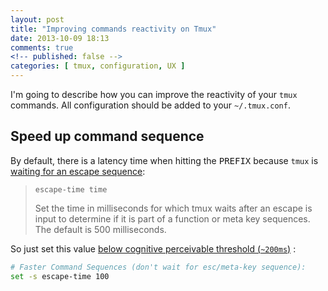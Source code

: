 ```yaml
---
layout: post
title: "Improving commands reactivity on Tmux"
date: 2013-10-09 18:13
comments: true
<!-- published: false -->
categories: [ tmux, configuration, UX ]
---
```


I'm going to describe how you can improve the reactivity of your `tmux` commands. All configuration should be added to your `~/.tmux.conf`.
<!--more-->
## Speed up command sequence

By default, there is a latency time when hitting the <kbd>PREFIX</kbd> because `tmux` is [waiting for an escape sequence](http://mutelight.org/practical-tmux):

> `escape-time time`
>
> Set the time in milliseconds for which tmux waits after an escape is
> input to determine if it is part of a function or meta key sequences.
> The default is 500 milliseconds.

So just set this value [below cognitive perceivable threshold (`~200ms`)](http://stackoverflow.com/questions/536300/what-is-the-shortest-perceivable-application-response-delay) :
```bash
# Faster Command Sequences (don't wait for esc/meta-key sequence): 
set -s escape-time 100
```

